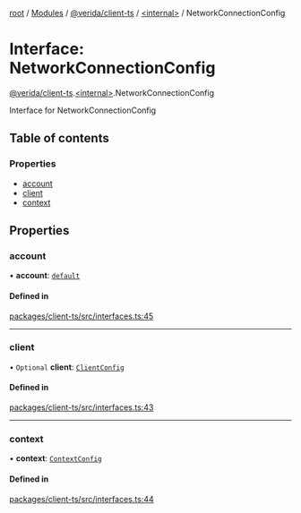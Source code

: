 [root](../README.md) / [Modules](../modules.md) / [@verida/client-ts](../modules/verida_client_ts.md) / [<internal\>](../modules/verida_client_ts._internal_.md) / NetworkConnectionConfig

# Interface: NetworkConnectionConfig

[@verida/client-ts](../modules/verida_client_ts.md).[<internal\>](../modules/verida_client_ts._internal_.md).NetworkConnectionConfig

Interface for NetworkConnectionConfig

## Table of contents

### Properties

- [account](verida_client_ts._internal_.NetworkConnectionConfig.md#account)
- [client](verida_client_ts._internal_.NetworkConnectionConfig.md#client)
- [context](verida_client_ts._internal_.NetworkConnectionConfig.md#context)

## Properties

### account

• **account**: [`default`](../classes/verida_client_ts._internal_.default-1.md)

#### Defined in

[packages/client-ts/src/interfaces.ts:45](https://github.com/verida/verida-js/blob/039856c/packages/client-ts/src/interfaces.ts#L45)

___

### client

• `Optional` **client**: [`ClientConfig`](verida_client_ts._internal_.ClientConfig.md)

#### Defined in

[packages/client-ts/src/interfaces.ts:43](https://github.com/verida/verida-js/blob/039856c/packages/client-ts/src/interfaces.ts#L43)

___

### context

• **context**: [`ContextConfig`](verida_client_ts._internal_.ContextConfig.md)

#### Defined in

[packages/client-ts/src/interfaces.ts:44](https://github.com/verida/verida-js/blob/039856c/packages/client-ts/src/interfaces.ts#L44)
